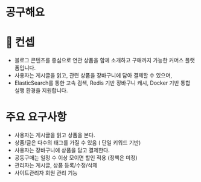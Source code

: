 # 공구해요
# 📢 컨셉
- 블로그 콘텐츠를 중심으로 연관 상품을 함께 소개하고 구매까지 가능한 커머스 플랫폼입니다.
- 사용자는 게시글을 읽고, 관련 상품을 장바구니에 담아 결제할 수 있으며,
- ElasticSearch를 통한 고속 검색, Redis 기반 장바구니 캐시, Docker 기반 통합 실행 환경을 지원합니다.


#  주요 요구사항
- 사용자는 게시글을 읽고 상품을 본다.
- 상품/글은 다수의 태그를 가질 수 있음 ( 단일 키워드 기반)
- 사용자는 장바구니에 상품을 담고 결제한다.
- 공동구매는 일정 수 이상 모이면 할인 적용 (정책은 미정)
- 관리자는 게시글, 상품  등록/수정/삭제
- 사이트관리자 회원 관리 기능


